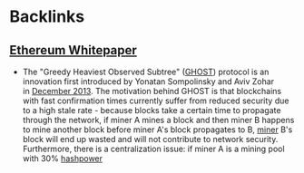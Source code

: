 
# Backlinks
## [Ethereum Whitepaper](<Ethereum Whitepaper.md>)
- The "Greedy Heaviest Observed Subtree" ([GHOST](<GHOST.md>)) protocol is an innovation first introduced by Yonatan Sompolinsky and Aviv Zohar in [December 2013](https://eprint.iacr.org/2013/881.pdf). The motivation behind GHOST is that blockchains with fast confirmation times currently suffer from reduced security due to a high stale rate - because blocks take a certain time to propagate through the network, if miner A mines a block and then miner B happens to mine another block before miner A's block propagates to B, [miner](<miner.md>) B's block will end up wasted and will not contribute to network security. Furthermore, there is a centralization issue: if miner A is a mining pool with 30% [hashpower](<hashpower.md>)

